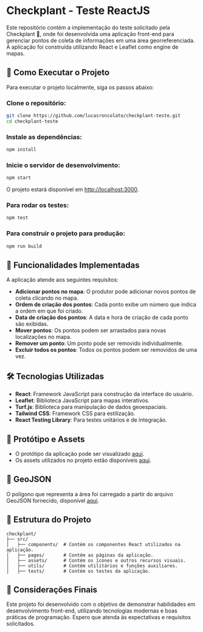 # Checkplant - Teste ReactJS

Este repositório contém a implementação do teste solicitado pela Checkplant 🌱, onde foi desenvolvida uma aplicação front-end para gerenciar pontos de coleta de informações em uma área georreferenciada. A aplicação foi construída utilizando React e Leaflet como engine de mapas.

## 🚀 Como Executar o Projeto

Para executar o projeto localmente, siga os passos abaixo:

### Clone o repositório:
```bash
git clone https://github.com/lucasroncolato/checkplant-teste.git
cd checkplant-teste
```

### Instale as dependências:
```bash
npm install
```

### Inicie o servidor de desenvolvimento:
```bash
npm start
```
O projeto estará disponível em [http://localhost:3000](http://localhost:3000).

### Para rodar os testes:
```bash
npm test
```

### Para construir o projeto para produção:
```bash
npm run build
```

## 👋 Funcionalidades Implementadas

A aplicação atende aos seguintes requisitos:

- **Adicionar pontos no mapa**: O produtor pode adicionar novos pontos de coleta clicando no mapa.
- **Ordem de criação dos pontos**: Cada ponto exibe um número que indica a ordem em que foi criado.
- **Data de criação dos pontos**: A data e hora de criação de cada ponto são exibidas.
- **Mover pontos**: Os pontos podem ser arrastados para novas localizações no mapa.
- **Remover um ponto**: Um ponto pode ser removido individualmente.
- **Excluir todos os pontos**: Todos os pontos podem ser removidos de uma vez.

## 🛠 Tecnologias Utilizadas

- **React**: Framework JavaScript para construção da interface do usuário.
- **Leaflet**: Biblioteca JavaScript para mapas interativos.
- **Turf.js**: Biblioteca para manipulação de dados geoespaciais.
- **Tailwind CSS**: Framework CSS para estilização.
- **React Testing Library**: Para testes unitários e de integração.

## 🎨 Protótipo e Assets

- O protótipo da aplicação pode ser visualizado [aqui](#).
- Os assets utilizados no projeto estão disponíveis [aqui](#).

## 📝 GeoJSON

O polígono que representa a área foi carregado a partir do arquivo GeoJSON fornecido, disponível [aqui](#).

## 📂 Estrutura do Projeto

```
checkplant/
├── src/
│   ├── components/  # Contém os componentes React utilizados na aplicação.
│   ├── pages/       # Contém as páginas da aplicação.
│   ├── assets/      # Contém os ícones e outros recursos visuais.
│   ├── utils/       # Contém utilitários e funções auxiliares.
│   ├── tests/       # Contém os testes da aplicação.
```

## 📝 Considerações Finais

Este projeto foi desenvolvido com o objetivo de demonstrar habilidades em desenvolvimento front-end, utilizando tecnologias modernas e boas práticas de programação. Espero que atenda às expectativas e requisitos solicitados.

